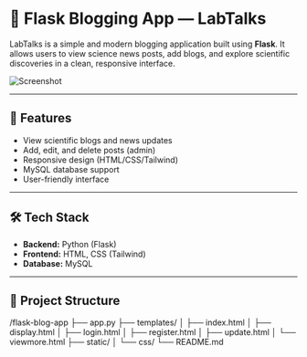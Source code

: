 # 📝 Flask Blogging App — LabTalks

LabTalks is a simple and modern blogging application built using **Flask**. It allows users to view science news posts, add blogs, and explore scientific discoveries in a clean, responsive interface.

![Screenshot](https://github.com/user-attachments/assets/705cbb36-581b-4238-b0f4-e566837ee5b5)

---

## 🚀 Features

- View scientific blogs and news updates
- Add, edit, and delete posts (admin)
- Responsive design (HTML/CSS/Tailwind)
- MySQL database support
- User-friendly interface

---

## 🛠️ Tech Stack

- **Backend:** Python (Flask)
- **Frontend:** HTML, CSS (Tailwind)
- **Database:** MySQL

---

## 📂 Project Structure

/flask-blog-app
├── app.py
├── templates/
│ ├── index.html
│ ├── display.html
│ ├── login.html
│ ├── register.html
│ ├── update.html
│ └── viewmore.html
├── static/
│ └── css/
└── README.md

